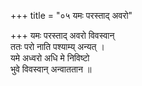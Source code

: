 +++
title = "०५ यमः परस्ताद् अवरो"

+++
यमः परस्ताद् अवरो विवस्वान्  
ततः परो नाति पश्याम्य् अन्यत् ।  
यमे अध्वरो अधि मे निविष्टो  
भुवे विवस्वान् अन्वाततान ॥